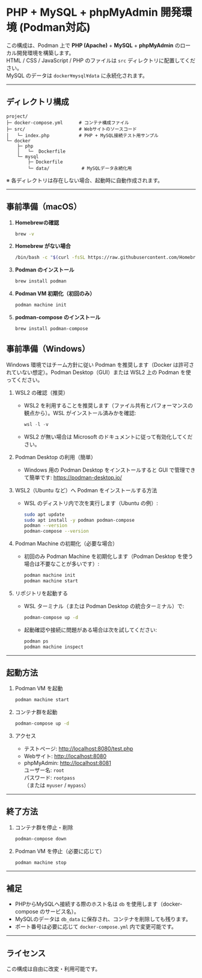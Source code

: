 # PHP + MySQL + phpMyAdmin 開発環境 (Podman対応)

この構成は、Podman 上で **PHP (Apache)** + **MySQL** + **phpMyAdmin** のローカル開発環境を構築します。  
HTML / CSS / JavaScript / PHP のファイルは `src` ディレクトリに配置してください。  
MySQL のデータは `docker¥mysql¥data` に永続化されます。

---

## ディレクトリ構成

```
project/
├─ docker-compose.yml      # コンテナ構成ファイル
├─ src/                    # Webサイトのソースコード
│   └─ index.php           # PHP + MySQL接続テスト用サンプル
└─ docker
    ├─ php
    │   └─  Dockerfile
    └─ mysql
        ├─ Dockerfile
        └─ data/            # MySQLデータ永続化用
```

※ 各ディレクトリは存在しない場合、起動時に自動作成されます。

---

## 事前準備（macOS）

1. **Homebrewの確認**
   ```bash
   brew -v
   ```

2. **Homebrew がない場合**  
   ```bash
   /bin/bash -c "$(curl -fsSL https://raw.githubusercontent.com/Homebrew/install/HEAD/install.sh)"
   ```

3. **Podman のインストール**  
   ```bash
   brew install podman
   ```

4. **Podman VM 初期化（初回のみ）**  
   ```bash
   podman machine init
   ```

5. **podman-compose のインストール**  
   ```bash
   brew install podman-compose
   ```

## 事前準備（Windows）

Windows 環境ではチーム方針に従い Podman を推奨します（Docker は許可されていない想定）。Podman Desktop（GUI）または WSL2 上の Podman を使ってください。

1. WSL2 の確認（推奨）

    - WSL2 を利用することを推奨します（ファイル共有とパフォーマンスの観点から）。WSL がインストール済みかを確認:

       ```powershell
       wsl -l -v
       ```

    - WSL2 が無い場合は Microsoft のドキュメントに従って有効化してください。

2. Podman Desktop の利用（簡単）

    - Windows 用の Podman Desktop をインストールすると GUI で管理できて簡単です: https://podman-desktop.io/

3. WSL2（Ubuntu など）へ Podman をインストールする方法

    - WSL のディストリ内で次を実行します（Ubuntu の例）:

       ```bash
       sudo apt update
       sudo apt install -y podman podman-compose
       podman --version
       podman-compose --version
       ```

4. Podman Machine の初期化（必要な場合）

    - 初回のみ Podman Machine を初期化します（Podman Desktop を使う場合は不要なことが多いです）:

       ```bash
       podman machine init
       podman machine start
       ```

5. リポジトリを起動する

    - WSL ターミナル（または Podman Desktop の統合ターミナル）で:

       ```bash
       podman-compose up -d
       ```

    - 起動確認や接続に問題がある場合は次を試してください:

       ```bash
       podman ps
       podman machine inspect
       ```
---
## 起動方法

1. Podman VM を起動
   ```bash
   podman machine start
   ```

2. コンテナ群を起動
   ```bash
   podman-compose up -d
   ```

3. アクセス
   - テストページ: [http://localhost:8080/test.php](http://localhost:8080/test.php)
   - Webサイト: [http://localhost:8080](http://localhost:8080)
   - phpMyAdmin: [http://localhost:8081](http://localhost:8081)  
     ユーザー名: `root`  
     パスワード: `rootpass`  
     （または `myuser` / `mypass`）

---

## 終了方法

1. コンテナ群を停止・削除
   ```bash
   podman-compose down
   ```

2. Podman VM を停止（必要に応じて）
   ```bash
   podman machine stop
   ```

---

## 補足

- PHPからMySQLへ接続する際のホスト名は `db` を使用します（docker-compose のサービス名）。
- MySQLのデータは `db_data` に保存され、コンテナを削除しても残ります。
- ポート番号は必要に応じて `docker-compose.yml` 内で変更可能です。

---

## ライセンス
この構成は自由に改変・利用可能です。
```